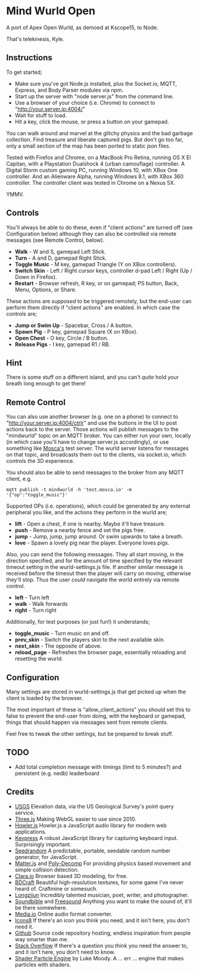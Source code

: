 Mind Wurld Open
===============

A port of Apex Open Wurld, as demoed at Kscope15, to Node.

That's telekinesis, Kyle.

Instructions
------------

To get started;

* Make sure you've got Node.js installed, plus the Socket.io, MQTT, Express, and Body Parser modules via npm.
* Start up the server with "node server.js" from the command line.
* Use a browser of your choice (i.e. Chrome) to connect to "http://your.server.ip:4004/"
* Wait for stuff to load.
* Hit a key, click the mouse, or press a button on your gamepad.

You can walk around and marvel at the glitchy physics and the bad garbage collection. Find treasure and liberate captured pigs. But don't go too far, only a small section of the map has been ported to static json files.

Tested with Firefox and Chrome, on a MacBook Pro Retina, running OS X El Capitan, with a Playstation Dualshock 4 (urban camouflage) controller. A Digital Storm custom gaming PC, running Windows 10, with XBox One controller. And an Alienware Alpha, running Windows 8.1, with XBox 360 controller. The controller client was tested in Chrome on a Nexus 5X.

YMMV.

Controls
--------

You'll always be able to do these, even if "client actions" are turned off (see Configuration below) although they can also be controlled via remote messages (see Remote Control, below).

* **Walk** - W and S, gamepad Left Stick.
* **Turn** - A and D, gamepad Right Stick.
* **Toggle Music** - M key, gamepad Triangle (Y on XBox controllers).
* **Switch Skin** - Left / Right cursor keys, controller d-pad Left / Right (Up / Down in Firefox).
* **Restart** - Browser refresh, R key, or on gamepad; PS button, Back, Menu, Options, or Share.

These actions are _supposed_ to be triggered remotely, but the end-user can perform them directly if "client actions" are enabled. In which case the controls are;

* **Jump or Swim Up** - Spacebar, Cross / A button.
* **Spawn Pig** - P key,  gamepad Square (X on XBox).
* **Open Chest** - O key, Circle / B button.
* **Release Pigs** - I key, gamepad R1 / RB.

Hint
----

There is some stuff on a different island, and you can't _quite_ hold your breath long enough to get there!

Remote Control
--------------

You can also use another browser (e.g. one on a phone) to connect to "http://your.server.ip:4004/ctrlr" and use the buttons in the UI to post actions back to the server. Those actions will publish messages to the "mindwurld" topic on an MQTT broker. You can either run your own, locally (in which case you'll have to change server.js accordingly), or use something like [Mosca's](http://mosca.io/) test server. The wurld server listens for messages on that topic, and broadcasts them out to the clients, via socket.io, which controls the 3D experience.

You should also be able to send messages to the broker from any MQTT client, e.g.

    mqtt publish -t mindwurld -h 'test.mosca.io' -m '{"op":"toggle_music"}'

Supported OPs (i.e. operations), which could be generated by any external peripheral you like, and the actions they perform in the wurld are;

* **lift** - Open a chest, if one is nearby. Maybe it'll have treasure.
* **push** - Remove a nearby fence and set the pigs free.
* **jump** - Jump, jump, jump around. Or swim upwards to take a breath.
* **love** - Spawn a lovely pig near the player. Everyone loves pigs.

Also, you can send the following messages. They all start moving, in the direction specified, and for the amount of time specified by the relevant timeout setting in the wurld-settings.js file. If another similar message is received before the timeout then the player will carry on moving, otherwise they'll stop. Thus the user _could_ navigate the world entirely via remote control.

* **left** - Turn left
* **walk** - Walk forwards
* **right** - Turn right

Additionally, for test purposes (or just fun!) it understands;

* **toggle_music** - Turn music on and off.
* **prev_skin** - Switch the players skin to the next available skin.
* **next_skin** - The opposite of above.
* **reload_page** - Refreshes the browser page, essentially reloading and resetting the wurld.

Configuration
-------------

Many settings are stored in wurld-settings.js that get picked up when the client is loaded by the browser.

The most important of these is "allow_client_actions" you should set this to false to prevent the end-user from doing, with the keyboard or gamepad, things that should happen via messages sent from remote clients.

Feel free to tweak the other settings, but be prepared to break stuff.

TODO
----

* Add total completion message with timings (limit to 5 minutes?) and persistent (e.g. nedb) leaderboard

Credits
-------

* [USGS](http://ned.usgs.gov/) Elevation data, via the US Geological Survey's point query service.
* [Three.js](http://threejs.org/) Making WebGL easier to use since 2010.
* [Howler.js](https://github.com/goldfire/howler.js/) Howler.js a JavaScript audio library for modern web applications.
* [Keypress](http://dmauro.github.io/Keypress/) A robust JavaScript library for capturing keyboard input. Surprisingly important.
* [Seedrandom](https://github.com/davidbau/seedrandom) A predictable, portable, seedable random number generator, for JavaScript.
* [Matter.js](http://brm.io/matter-js/index.html) and [Poly-Decomp](https://github.com/schteppe/poly-decomp.js) For providing physics based movement and simple collision detection.
* [Clara.io](https://clara.io/) Browser based 3D modeling, for free.
* [BDCraft](http://bdcraft.net/) Beautiful high-resolution textures, for some game I've never heard of. Craftmine or somesuch.
* [Longzijun](https://longzijun.wordpress.com/) Incredibly talented musician, poet, writer, and photographer.
* [Soundbible](http://soundbible.com/) and [Freesound](http://freesound.org/) Anything you want to make the sound of, it'll be there somewhere.
* [Media.io](http://media.io/) Online audio format converter.
* [Icons8](https://icons8.com/) If there's an icon you think you need, and it isn't here, you don't need it.
* [Github](https://github.com/) Source code repository hosting, endless inspiration from people way smarter than me.
* [Stack Overflow](http://stackoverflow.com/) If there's a question you think you need the answer to, and it isn't here, you don't need to know.
* [Shader Particle Engine](http://www.github.com/squarefeet) by Luke Moody. A ... err ... engine that makes particles with shaders.
